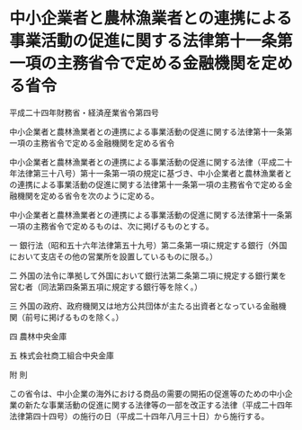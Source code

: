 # 中小企業者と農林漁業者との連携による事業活動の促進に関する法律第十一条第一項の主務省令で定める金融機関を定める省令

平成二十四年財務省・経済産業省令第四号

中小企業者と農林漁業者との連携による事業活動の促進に関する法律第十一条第一項の主務省令で定める金融機関を定める省令

中小企業者と農林漁業者との連携による事業活動の促進に関する法律（平成二十年法律第三十八号）第十一条第一項の規定に基づき、中小企業者と農林漁業者との連携による事業活動の促進に関する法律第十一条第一項の主務省令で定める金融機関を定める省令を次のように定める。

中小企業者と農林漁業者との連携による事業活動の促進に関する法律第十一条第一項の主務省令で定めるものは、次に掲げるものとする。

一 銀行法（昭和五十六年法律第五十九号）第二条第一項に規定する銀行（外国において支店その他の営業所を設置しているものに限る。）

二 外国の法令に準拠して外国において銀行法第二条第二項に規定する銀行業を営む者（同法第四条第五項に規定する銀行等を除く。）

三 外国の政府、政府機関又は地方公共団体が主たる出資者となっている金融機関（前号に掲げるものを除く。）

四 農林中央金庫

五 株式会社商工組合中央金庫

附 則

この省令は、中小企業の海外における商品の需要の開拓の促進等のための中小企業の新たな事業活動の促進に関する法律等の一部を改正する法律（平成二十四年法律第四十四号）の施行の日（平成二十四年八月三十日）から施行する。
